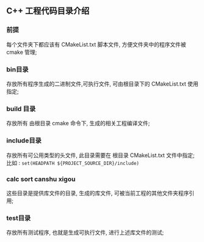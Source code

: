 
## C++ 工程代码目录介绍

### 前提
每个文件夹下都应该有 CMakeList.txt 脚本文件, 方便文件夹中的程序文件被 cmake 管理;

### bin目录
存放所有程序生成的二进制文件,可执行文件, 可由根目录下的 CMakeList.txt 使用指定;

### build 目录
存放所有 由根目录 cmake 命令下, 生成的相关工程编译文件;

### include目录
存放所有可公用类型的头文件, 此目录需要在 根目录 CMakeList.txt 文件中指定;
比如 : 
``set(HEADPATH ${PROJECT_SOURCE_DIR}/include)``

### calc sort canshu xigou 
这些目录是提供库文件的目录, 生成的库文件, 可被当前工程的其他文件夹程序引用;

### test目录
存放所有测试程序, 也就是生成可执行文件, 进行上述库文件的测试;



